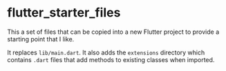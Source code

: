 # flutter_starter_files

This a set of files that can be copied into a new Flutter project
to provide a starting point that I like.

It replaces `lib/main.dart`.
It also adds the `extensions` directory which contains `.dart` files
that add methods to existing classes when imported.

